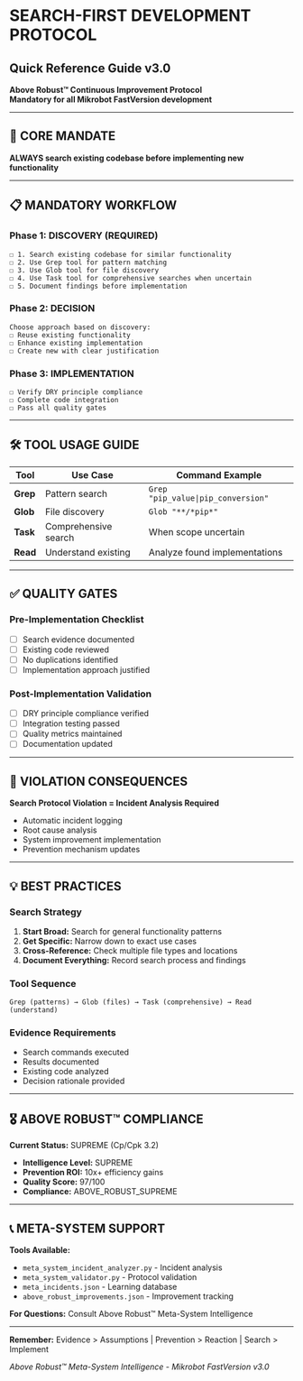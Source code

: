 # SEARCH-FIRST DEVELOPMENT PROTOCOL
## Quick Reference Guide v3.0

**Above Robust™ Continuous Improvement Protocol**  
**Mandatory for all Mikrobot FastVersion development**

---

## 🎯 CORE MANDATE

**ALWAYS search existing codebase before implementing new functionality**

---

## 📋 MANDATORY WORKFLOW

### Phase 1: DISCOVERY (REQUIRED)
```
☐ 1. Search existing codebase for similar functionality
☐ 2. Use Grep tool for pattern matching
☐ 3. Use Glob tool for file discovery  
☐ 4. Use Task tool for comprehensive searches when uncertain
☐ 5. Document findings before implementation
```

### Phase 2: DECISION
```
Choose approach based on discovery:
☐ Reuse existing functionality
☐ Enhance existing implementation  
☐ Create new with clear justification
```

### Phase 3: IMPLEMENTATION
```
☐ Verify DRY principle compliance
☐ Complete code integration
☐ Pass all quality gates
```

---

## 🛠️ TOOL USAGE GUIDE

| Tool | Use Case | Command Example |
|------|----------|-----------------|
| **Grep** | Pattern search | `Grep "pip_value\|pip_conversion"` |
| **Glob** | File discovery | `Glob "**/*pip*"` |
| **Task** | Comprehensive search | When scope uncertain |
| **Read** | Understand existing | Analyze found implementations |

---

## ✅ QUALITY GATES

### Pre-Implementation Checklist
- [ ] Search evidence documented
- [ ] Existing code reviewed  
- [ ] No duplications identified
- [ ] Implementation approach justified

### Post-Implementation Validation
- [ ] DRY principle compliance verified
- [ ] Integration testing passed
- [ ] Quality metrics maintained
- [ ] Documentation updated

---

## 🚨 VIOLATION CONSEQUENCES

**Search Protocol Violation = Incident Analysis Required**

- Automatic incident logging
- Root cause analysis
- System improvement implementation
- Prevention mechanism updates

---

## 💡 BEST PRACTICES

### Search Strategy
1. **Start Broad:** Search for general functionality patterns
2. **Get Specific:** Narrow down to exact use cases
3. **Cross-Reference:** Check multiple file types and locations
4. **Document Everything:** Record search process and findings

### Tool Sequence
```
Grep (patterns) → Glob (files) → Task (comprehensive) → Read (understand)
```

### Evidence Requirements
- Search commands executed
- Results documented
- Existing code analyzed
- Decision rationale provided

---

## 🎖️ ABOVE ROBUST™ COMPLIANCE

**Current Status:** SUPREME (Cp/Cpk 3.2)

- **Intelligence Level:** SUPREME
- **Prevention ROI:** 10x+ efficiency gains
- **Quality Score:** 97/100
- **Compliance:** ABOVE_ROBUST_SUPREME

---

## 📞 META-SYSTEM SUPPORT

**Tools Available:**
- `meta_system_incident_analyzer.py` - Incident analysis
- `meta_system_validator.py` - Protocol validation
- `meta_incidents.json` - Learning database
- `above_robust_improvements.json` - Improvement tracking

**For Questions:** Consult Above Robust™ Meta-System Intelligence

---

**Remember:** Evidence > Assumptions | Prevention > Reaction | Search > Implement

*Above Robust™ Meta-System Intelligence - Mikrobot FastVersion v3.0*